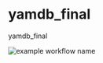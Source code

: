 # yamdb_final
yamdb_final


![example workflow name](https://github.com/zaebumbatt/yamdb_final/workflows/yamdb_final/badge.svg)